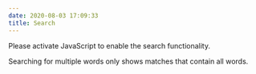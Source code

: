```yaml
---
date: 2020-08-03 17:09:33
title: Search
---
```


Please activate JavaScript to enable the search functionality.

Searching for multiple words only shows matches that contain all words.